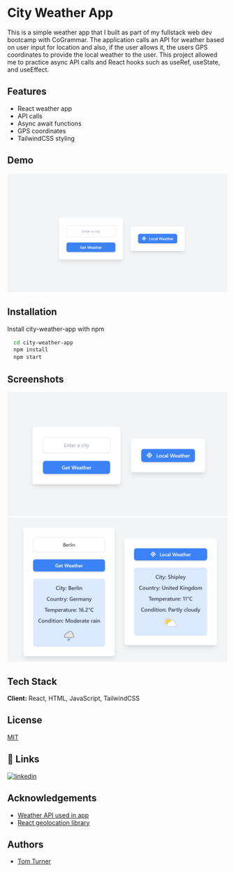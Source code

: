 
# City Weather App  

This is a simple weather app that I built as part of my fullstack web dev bootcamp with CoGrammar. The application calls an API for weather based on user input for location and also, if the user allows it, the users GPS coordinates to provide the local weather to the user. This project allowed me to practice async API calls and React hooks such as useRef, useState, and useEffect. 


## Features

- React weather app
- API calls
- Async await functions
- GPS coordinates
- TailwindCSS styling


## Demo

![App Demo](https://github.com/tdt13/city-weather-app/blob/master/Weather%20App.gif?raw=true)


## Installation

Install city-weather-app with npm

```bash
  cd city-weather-app
  npm install
  npm start
```
    
## Screenshots

![App Screenshot](https://github.com/tdt13/city-weather-app/blob/master/app_screenshot_1.PNG?raw=true)
![App Screenshot](https://github.com/tdt13/city-weather-app/blob/master/app_screenshot_2.PNG?raw=true)


## Tech Stack

**Client:** React, HTML, JavaScript, TailwindCSS




## License

[MIT](https://choosealicense.com/licenses/mit/)


## 🔗 Links
[![linkedin](https://img.shields.io/badge/linkedin-0A66C2?style=for-the-badge&logo=linkedin&logoColor=white)](https://www.linkedin.com/in/thomas-turner-university-of-leeds-crystallisation/)



## Acknowledgements

 - [Weather API used in app](https://www.weatherapi.com/)
 - [React geolocation library](https://www.npmjs.com/package/react-geolocated)


## Authors

- [Tom Turner](https://www.github.com/tdt13)

